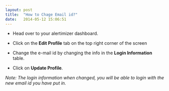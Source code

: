 ```yaml
---
layout: post
title:  "How to Chage Email id?"
date:   2014-05-12 15:06:51
---
```


* Head over to your alertimizer dashboard.


* Click on the **Edit Profile** tab on the top right corner of the screen


* Change the e-mail id by changing the info in the **Login Information** table.


* Click on **Update Profile**.

*Note: The login information when changed, you will be able to login with the new email id you have put in.*
